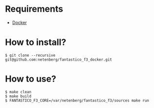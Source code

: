 Requirements
============

* [Docker](https://www.docker.com/)

How to install?
===============

```
$ git clone --recursive git@github.com:netenberg/fantastico_f3_docker.git
```

How to use?
===========

```
$ make clean
$ make build
$ FANTASTICO_F3_CORE=/var/netenberg/fantastico_f3/sources make run
```
